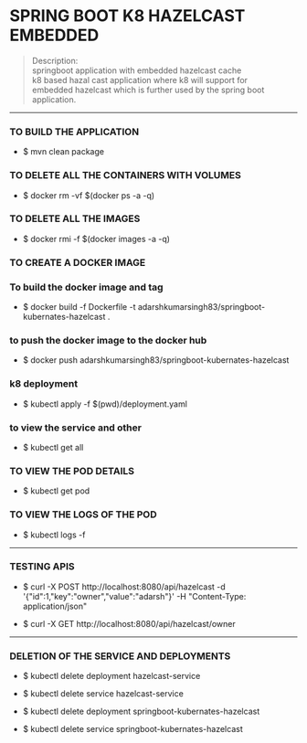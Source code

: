 # SPRING BOOT K8 HAZELCAST EMBEDDED 
>Description: \
> springboot application with embedded hazelcast cache \
> k8 based hazal cast application where k8 will support for \
> embedded hazelcast which is further used by the spring boot application. 

---- 


### TO BUILD THE APPLICATION
* $ mvn clean package

### TO DELETE ALL THE CONTAINERS WITH VOLUMES
* $ docker rm -vf $(docker ps -a -q)

### TO DELETE ALL THE IMAGES
* $ docker rmi -f $(docker images -a -q)

### TO CREATE A DOCKER IMAGE
### To build the docker image and tag
* $ docker build -f Dockerfile -t adarshkumarsingh83/springboot-kubernates-hazelcast .

### to push the docker image to the docker hub
* $ docker push adarshkumarsingh83/springboot-kubernates-hazelcast

### k8 deployment 
* $ kubectl apply -f $(pwd)/deployment.yaml

### to view the service and other
* $ kubectl get all

### TO VIEW THE POD DETAILS
* $ kubectl get pod

### TO VIEW THE LOGS OF THE POD
* $ kubectl logs <pod-name> -f

----
### TESTING APIS
* $ curl -X POST http://localhost:8080/api/hazelcast -d '{"id":1,"key":"owner","value":"adarsh"}' -H "Content-Type: application/json"

* $ curl -X GET http://localhost:8080/api/hazelcast/owner
----

### DELETION OF THE SERVICE AND DEPLOYMENTS
* $ kubectl delete deployment hazelcast-service
* $ kubectl delete service hazelcast-service

* $ kubectl delete deployment springboot-kubernates-hazelcast
* $ kubectl delete service springboot-kubernates-hazelcast